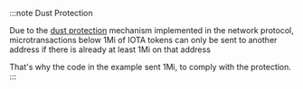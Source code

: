 :::note Dust Protection

Due to the [dust protection](https://wiki.iota.org/introduction/explanations/faq/#what-is-dust-protection-and-how-does-it-work)
mechanism implemented in the network protocol, microtransactions below 1Mi of IOTA tokens can only be sent to another
address if there is already at least 1Mi on that address

That's why the code in the example sent 1Mi, to comply with the protection.
:::
